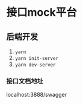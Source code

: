 # 接口mock平台


## 后端开发

1. `yarn`
2. `yarn init-server`
3. `yarn dev-server`

### 接口文档地址 

localhost:3888/swagger